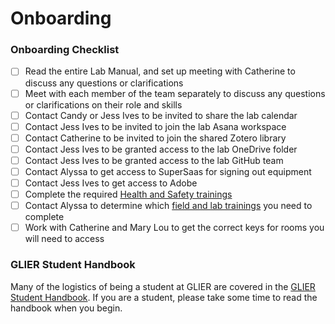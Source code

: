 # Onboarding

### Onboarding Checklist
- [ ]	Read the entire Lab Manual, and set up meeting with Catherine to discuss any questions or clarifications
- [ ] Meet with each member of the team separately to discuss any questions or clarifications on their role and skills
- [ ]	Contact Candy or Jess Ives to be invited to share the lab calendar
- [ ]	Contact Jess Ives to be invited to join the lab Asana workspace
- [ ]	Contact Catherine to be invited to join the shared Zotero library
- [ ]	Contact Jess Ives to be granted access to the lab OneDrive folder
- [ ]	Contact Jess Ives to be granted access to the lab GitHub team
- [ ] Contact Alyssa to get access to SuperSaas for signing out equipment
- [ ] Contact Jess Ives to get access to Adobe
- [ ]	Complete the required [Health and Safety trainings](http://www1.uwindsor.ca/hr/system/files/CTR-FS-Aug%202015.pdf)
- [ ] Contact Alyssa to determine which [field and lab trainings](/Other-resources/Trainings.md) you need to complete
- [ ]	Work with Catherine and Mary Lou to get the correct keys for rooms you will need to access

### GLIER Student Handbook
Many of the logistics of being a student at GLIER are covered in the [GLIER Student Handbook](https://www.uwindsor.ca/glier/sites/uwindsor.ca.glier/files/glier_grad_handbook_-_2019-2020_edition.pdf). If you are a student, please take some time to read the handbook when you begin.
